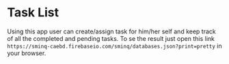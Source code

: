# Task List
Using this app user can create/assign task for him/her self and keep track of all the completed and pending tasks.
To se the result just open this link `https://sminq-caebd.firebaseio.com/sminq/databases.json?print=pretty` in your browser.
